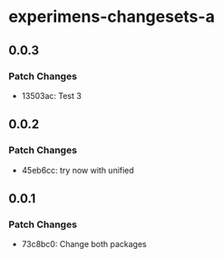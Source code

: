 # experimens-changesets-a

## 0.0.3

### Patch Changes

- 13503ac: Test 3

## 0.0.2

### Patch Changes

- 45eb6cc: try now with unified

## 0.0.1

### Patch Changes

- 73c8bc0: Change both packages
